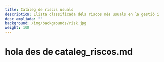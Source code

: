 ```yaml
---
title: Catàleg de riscos usuals
description: Llista classificada dels riscos més usuals en la gestió i execució d'un projecte
desc_ampliada: ""
background: /img/backgrounds/risk.jpg
weight: 100
---
```

# hola des de cataleg_riscos.md
